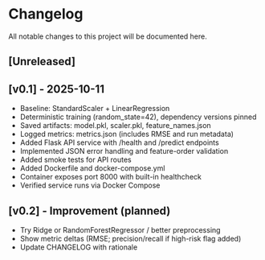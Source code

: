 # Changelog

All notable changes to this project will be documented here.

## [Unreleased]

## [v0.1] - 2025-10-11

- Baseline: StandardScaler + LinearRegression
- Deterministic training (random_state=42), dependency versions pinned
- Saved artifacts: model.pkl, scaler.pkl, feature_names.json
- Logged metrics: metrics.json (includes RMSE and run metadata)
- Added Flask API service with /health and /predict endpoints
- Implemented JSON error handling and feature-order validation
- Added smoke tests for API routes
- Added Dockerfile and docker-compose.yml
- Container exposes port 8000 with built-in healthcheck
- Verified service runs via Docker Compose

## [v0.2] - Improvement (planned)

- Try Ridge or RandomForestRegressor / better preprocessing
- Show metric deltas (RMSE; precision/recall if high-risk flag added)
- Update CHANGELOG with rationale